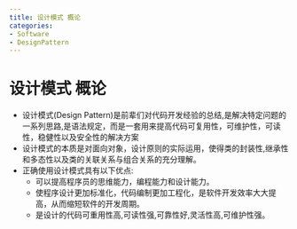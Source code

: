```yaml
---
title: 设计模式 概论
categories:
- Software
- DesignPattern
---
```

# 设计模式 概论

- 设计模式(Design Pattern)是前辈们对代码开发经验的总结,是解决特定问题的一系列思路,是语法规定，而是一套用来提高代码可复用性，可维护性，可读性，稳健性以及安全性的解决方案
- 设计模式的本质是对面向对象，设计原则的实际运用，使得类的封装性,继承性和多态性以及类的关联关系与组合关系的充分理解。
- 正确使用设计模式具有以下优点:
  - 可以提高程序员的思维能力，编程能力和设计能力。
  - 使程序设计更加标准化，代码编制更加工程化，是软件开发效率大大提高，从而缩短软件的开发周期。
  - 是设计的代码可重用性高,可读性强,可靠性好,灵活性高,可维护性强。

